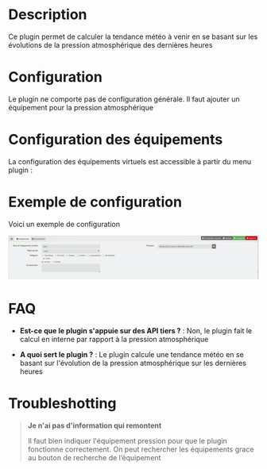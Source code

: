 # Description

Ce plugin permet de calculer la tendance météo à venir en se basant sur les évolutions de la pression atmosphérique des dernières heures

# Configuration

Le plugin ne comporte pas de configuration générale.
Il faut ajouter un équipement pour la pression atmosphérique

# Configuration des équipements

La configuration des équipements virtuels est accessible à partir du
menu plugin :

# Exemple de configuration

Voici un exemple de configuration

![exemple](../images/exemple.png)

# FAQ

-   **Est-ce que le plugin s'appuie sur des API tiers ?** : Non, le plugin fait le calcul en interne par rapport à la pression atmosphérique

-   **A quoi sert le plugin ?** : Le plugin calcule une tendance météo en se basant sur l'évolution de la pression atmosphérique sur les dernières heures

# Troubleshotting

> **Je n'ai pas d'information qui remontent**
>
> Il faut bien indiquer l'équipement pression pour que le plugin fonctionne correctement.
> On peut rechercher les équipements grace au bouton de recherche de l’équipement


